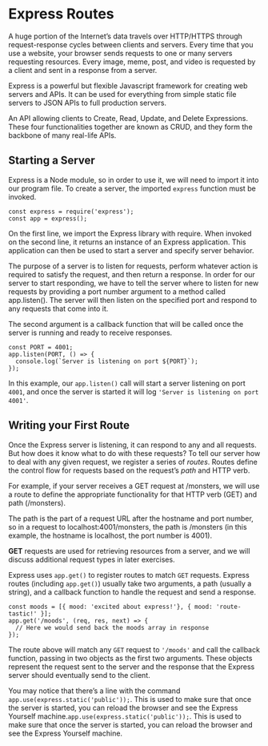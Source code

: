 # Express Routes

A huge portion of the Internet’s data travels over HTTP/HTTPS through request-response cycles between clients and servers. Every time that you use a website, your browser sends requests to one or many servers requesting resources. Every image, meme, post, and video is requested by a client and sent in a response from a server.

Express is a powerful but flexible Javascript framework for creating web servers and APIs. It can be used for everything from simple static file servers to JSON APIs to full production servers.

An API allowing clients to Create, Read, Update, and Delete Expressions. These four functionalities together are known as CRUD, and they form the backbone of many real-life APIs.

## Starting a Server

Express is a Node module, so in order to use it, we will need to import it into our program file. To create a server, the imported `express` function must be invoked.

```
const express = require('express');
const app = express();
```

On the first line, we import the Express library with require. When invoked on the second line, it returns an instance of an Express application. This application can then be used to start a server and specify server behavior.

The purpose of a server is to listen for requests, perform whatever action is required to satisfy the request, and then return a response. In order for our server to start responding, we have to tell the server where to listen for new requests by providing a port number argument to a method called app.listen().
The server will then listen on the specified port and respond to any requests that come into it.

The second argument is a callback function that will be called once the server is running and ready to receive responses.

```
const PORT = 4001;
app.listen(PORT, () => {
  console.log(`Server is listening on port ${PORT}`);
});
```

In this example, our `app.listen()` call will start a server listening on port `4001`, and once the server is started it will log `'Server is listening on port 4001'`.

## Writing your First Route

Once the Express server is listening, it can respond to any and all requests. But how does it know what to do with these requests? To tell our server how to deal with any given request, we register a series of  *routes*. Routes define the control flow for requests based on the request’s *path* and HTTP verb.

For example, if your server receives a GET request at /monsters, we will use a route to define the appropriate functionality for that HTTP verb (GET) and path (/monsters).

The path is the part of a request URL after the hostname and port number, so in a request to localhost:4001/monsters, the path is /monsters (in this example, the hostname is localhost, the port number is 4001).

**GET** requests are used for retrieving resources from a server, and we will discuss additional request types in later exercises.

Express uses `app.get()` to register routes to match `GET` requests. Express routes (including `app.get()`) usually take two arguments, a path (usually a string), and a callback function to handle the request and send a response.

```
const moods = [{ mood: 'excited about express!'}, { mood: 'route-tastic!' }];
app.get('/moods', (req, res, next) => {
  // Here we would send back the moods array in response
});
```

The route above will match any `GET` request to `'/moods'` and call the callback function, passing in two objects as the first two arguments. These objects represent the request sent to the server and the response that the Express server should eventually send to the client.

You may notice that there’s a line with the command `app.use(express.static('public'));`. This is used to make sure that once the server is started, you can reload the browser and see the Express Yourself machine.`app.use(express.static('public'));`. This is used to make sure that once the server is started, you can reload the browser and see the Express Yourself machine.
